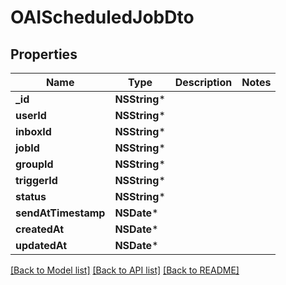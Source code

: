 # OAIScheduledJobDto

## Properties
Name | Type | Description | Notes
------------ | ------------- | ------------- | -------------
**_id** | **NSString*** |  | 
**userId** | **NSString*** |  | 
**inboxId** | **NSString*** |  | 
**jobId** | **NSString*** |  | 
**groupId** | **NSString*** |  | 
**triggerId** | **NSString*** |  | 
**status** | **NSString*** |  | 
**sendAtTimestamp** | **NSDate*** |  | 
**createdAt** | **NSDate*** |  | 
**updatedAt** | **NSDate*** |  | 

[[Back to Model list]](../README#documentation-for-models) [[Back to API list]](../README#documentation-for-api-endpoints) [[Back to README]](../README)


